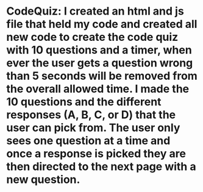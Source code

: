 # CodeQuiz: I created an html and js file that held my code and created all new code to create the code quiz with 10 questions and a timer, when ever the user gets a question wrong than 5 seconds will be removed from the overall allowed time. I made the 10 questions and the different responses (A, B, C, or D) that the user can pick from. The user only sees one question at a time and once a response is picked they are then directed to the next page with a new question. 
